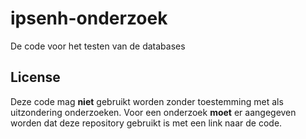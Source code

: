 # ipsenh-onderzoek
De code voor het testen van de databases

## License
Deze code mag **niet** gebruikt worden zonder toestemming met als uitzondering onderzoeken. Voor een onderzoek **moet** er aangegeven worden dat deze repository gebruikt is met een link naar de code.
